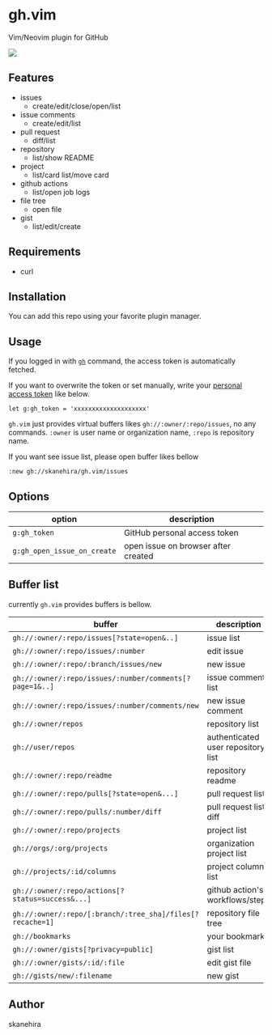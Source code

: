 # gh.vim
Vim/Neovim plugin for GitHub

![](https://i.gyazo.com/503dfe0eba487449f19d1c93e248902c.png)

## Features
- issues
  - create/edit/close/open/list
- issue comments
  - create/edit/list
- pull request
  - diff/list
- repository
  - list/show README
- project
  - list/card list/move card
- github actions
  - list/open job logs
- file tree
  - open file
- gist
  - list/edit/create

## Requirements
- curl

## Installation
You can add this repo using your favorite plugin manager.

## Usage

If you logged in with [`gh`](https://github.com/cli/cli) command, the access token is automatically fetched.

If you want to overwrite the token or set manually, write your [personal access token](https://github.com/settings/tokens) like below.

```vim
let g:gh_token = 'xxxxxxxxxxxxxxxxxxxx'
```

`gh.vim` just provides virtual buffers likes `gh://:owner/:repo/issues`, no any commands.
`:owner` is user name or organization name, `:repo` is repository name.

If you want see issue list, please open buffer likes bellow

```
:new gh://skanehira/gh.vim/issues
```

## Options

| option                      | description                         |
|-----------------------------|-------------------------------------|
| `g:gh_token`                | GitHub personal access token        |
| `g:gh_open_issue_on_create` | open issue on browser after created |

## Buffer list
currently `gh.vim` provides buffers is bellow.

| buffer                                                    | description                        |
|-----------------------------------------------------------|------------------------------------|
| `gh://:owner/:repo/issues[?state=open&..]`                | issue list                         |
| `gh://:owner/:repo/issues/:number`                        | edit issue                         |
| `gh://:owner/:repo/:branch/issues/new`                    | new issue                          |
| `gh://:owner/:repo/issues/:number/comments[?page=1&..]`   | issue comment list                 |
| `gh://:owner/:repo/issues/:number/comments/new`           | new issue comment                  |
| `gh://:owner/repos`                                       | repository list                    |
| `gh://user/repos`                                         | authenticated user repository list |
| `gh://:owner/:repo/readme`                                | repository readme                  |
| `gh://:owner/:repo/pulls[?state=open&...]`                | pull request list                  |
| `gh://:owner/:repo/pulls/:number/diff`                    | pull request list diff             |
| `gh://:owner/:repo/projects`                              | project list                       |
| `gh://orgs/:org/projects`                                 | organization project list          |
| `gh://projects/:id/columns`                               | project column list                |
| `gh://:owner/:repo/actions[?status=success&...]`          | github action's workflows/steps    |
| `gh://:owner/:repo/[:branch/:tree_sha]/files[?recache=1]` | repository file tree               |
| `gh://bookmarks`                                          | your bookmarks                     |
| `gh://:owner/gists[?privacy=public]`                      | gist list                          |
| `gh://:owner/gists/:id/:file`                             | edit gist file                     |
| `gh://gists/new/:filename`                                | new gist                           |

## Author
skanehira
